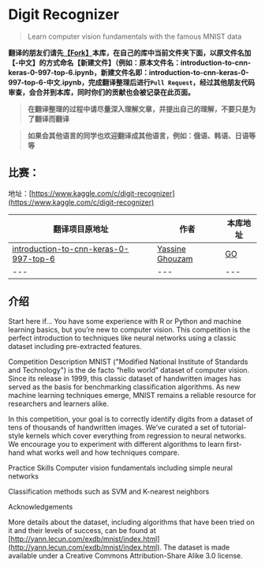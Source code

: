 # Digit Recognizer

> Learn computer vision fundamentals with the famous MNIST data

**翻译的朋友们请先[【Fork】](https://github.com/OpenSourceAI/kaggle-competition-details/fork)本库，在自己的库中当前文件夹下面，以原文件名加【-中文】的方式命名【新建文件】（例如：原本文件名：introduction-to-cnn-keras-0-997-top-6.ipynb，新建文件名即：introduction-to-cnn-keras-0-997-top-6-中文.ipynb，完成翻译整理后进行`Pull Request`，经过其他朋友代码审查，会合并到本库，同时你们的贡献也会被记录在此页面。**

>**在翻译整理的过程中请尽量深入理解文章，并提出自己的理解，不要只是为了翻译而翻译**

>**如果会其他语言的同学也欢迎翻译成其他语言，例如：俄语、韩语、日语等等**

## 比赛：

地址：[https://www.kaggle.com/c/digit-recognizer](https://www.kaggle.com/c/digit-recognizer)

|翻译项目原地址|作者|本库地址|
|---|---|---|
|[introduction-to-cnn-keras-0-997-top-6](https://www.kaggle.com/yassineghouzam/introduction-to-cnn-keras-0-997-top-6)|[Yassine Ghouzam](https://www.kaggle.com/yassineghouzam)|[GO](DigitRecognizer\introduction-to-cnn-keras-0-997-top-6.ipynb)|
| --- | --- | --- |

## 介绍

Start here if...
You have some experience with R or Python and machine learning basics, but you’re new to computer vision. This competition is the perfect introduction to techniques like neural networks using a classic dataset including pre-extracted features.

Competition Description
MNIST ("Modified National Institute of Standards and Technology") is the de facto “hello world” dataset of computer vision. Since its release in 1999, this classic dataset of handwritten images has served as the basis for benchmarking classification algorithms. As new machine learning techniques emerge, MNIST remains a reliable resource for researchers and learners alike.

In this competition, your goal is to correctly identify digits from a dataset of tens of thousands of handwritten images. We’ve curated a set of tutorial-style kernels which cover everything from regression to neural networks. We encourage you to experiment with different algorithms to learn first-hand what works well and how techniques compare.

Practice Skills
Computer vision fundamentals including simple neural networks

Classification methods such as SVM and K-nearest neighbors

Acknowledgements 

More details about the dataset, including algorithms that have been tried on it and their levels of success, can be found at [http://yann.lecun.com/exdb/mnist/index.html](http://yann.lecun.com/exdb/mnist/index.html). The dataset is made available under a Creative Commons Attribution-Share Alike 3.0 license.
